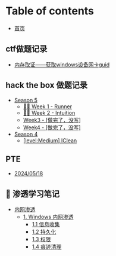# Table of contents

* [首页](README.md)

## ctf做题记录 <a href="#ctfwp" id="ctfwp"></a>

* [内存取证——获取windows设备网卡guid](ctfwp/nei-cun-qu-zheng-huo-qu-windows-she-bei-wang-ka-guid.md)

## hack the box 做题记录

* [Season 5](hack-the-box-zuo-ti-ji-lu/season-5/README.md)
  * [🏃‍♂️ Week 1 - Runner](hack-the-box-zuo-ti-ji-lu/season-5-week-1-runner.md)
  * [🧘‍♂️ Week 2 - Intuition](hack-the-box-zuo-ti-ji-lu/season-5/week-2-intuition.md)
  * [Week3 - \[做完了，没写\]](hack-the-box-zuo-ti-ji-lu/season-5/week3-zuo-wan-le-mei-xie.md)
  * [Week4 - \[做完了，没写\]](hack-the-box-zuo-ti-ji-lu/season-5/week4-zuo-wan-le-mei-xie.md)
* [Season 4](hack-the-box-zuo-ti-ji-lu/season-4/README.md)
  * [\[level:Medium\] IClean](hack-the-box-zuo-ti-ji-lu/level-medium-iclean.md)

## PTE

* [2024/05/18](pte/2024-05-18.md)

## 📖 渗透学习笔记

* [内网渗透](shen-tou-xue-xi-bi-ji/nei-wang-shen-tou/README.md)
  * [1. Windows 内网渗透](shen-tou-xue-xi-bi-ji/nei-wang-shen-tou/1.-windows-nei-wang-shen-tou/README.md)
    * [1.1 信息收集](shen-tou-xue-xi-bi-ji/nei-wang-shen-tou/1.-windows-nei-wang-shen-tou/1.1-xin-xi-shou-ji.md)
    * [1.2 持久化](shen-tou-xue-xi-bi-ji/nei-wang-shen-tou/1.-windows-nei-wang-shen-tou/1.2-chi-jiu-hua.md)
    * [1.3 权限](shen-tou-xue-xi-bi-ji/nei-wang-shen-tou/1.-windows-nei-wang-shen-tou/1.3-quan-xian.md)
    * [1.4 痕迹清理](shen-tou-xue-xi-bi-ji/nei-wang-shen-tou/1.-windows-nei-wang-shen-tou/1.4-hen-ji-qing-li.md)
